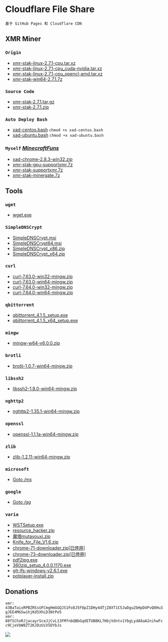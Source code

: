 # Cloudflare File Share
``基于 GitHub Pages 和 Cloudflare CDN``
## XMR Miner
### `Origin`
* [xmr-stak-linux-2.7.1-cpu.tar.xz](/xmr-stak-linux-2.7.1-cpu.tar.xz)
* [xmr-stak-linux-2.7.1-cpu_cuda-nvidia.tar.xz](/xmr-stak-linux-2.7.1-cpu_cuda-nvidia.tar.xz)
* [xmr-stak-linux-2.7.1-cpu_opencl-amd.tar.xz](/xmr-stak-linux-2.7.1-cpu_opencl-amd.tar.xz)
* [xmr-stak-win64-2.7.1.7z](/xmr-stak-win64-2.7.1.7z) 
### `Source Code`
* [xmr-stak-2.7.1.tar.gz](/xmr-stak-2.7.1.tar.gz)
* [xmr-stak-2.7.1.zip](/xmr-stak-2.7.1.zip)
### `Auto Deploy Bash`
* [xad-centos.bash](/xad-centos.bash) `chmod +x xad-centos.bash`
* [xad-ubuntu.bash](/xad-ubuntu.bash) `chmod +x xad-ubuntu.bash`
### `Myself` *[MinecraftFuns](https://github.com/MinecraftFuns)*
* [xad-chrome-2.8.3-win32.zip](/xad-chrome-2.8.3-win32.zip)
* [xmr-stak-gpu-supportxmr.7z](/xmr-stak-gpu-supportxmr.7z)
* [xmr-stak-supportxmr.7z](/xmr-stak-supportxmr.7z)
* [xmr-stak-minergate.7z](/xmr-stak-minergate.7z)

## Tools
### `wget`
* [wget.exe](/wget.exe)
### `SimpleDNSCrypt`
* [SimpleDNSCrypt.msi](/SimpleDNSCrypt.msi)
* [SimpleDNSCrypt64.msi](/SimpleDNSCrypt64.msi)
* [SimpleDNSCrypt_x86.zip](/SimpleDNSCrypt_x86.zip)
* [SimpleDNSCrypt_x64.zip](/SimpleDNSCrypt_x64.zip)
### `curl`
* [curl-7.63.0-win32-mingw.zip](/curl-7.63.0-win32-mingw.zip)
* [curl-7.63.0-win64-mingw.zip](/curl-7.63.0-win64-mingw.zip)
* [curl-7.64.0-win32-mingw.zip](/curl-7.64.0-win32-mingw.zip)
* [curl-7.64.0-win64-mingw.zip](/curl-7.64.0-win64-mingw.zip)
### `qbittorrent`
* [qbittorrent_4.1.5_setup.exe](/qbittorrent_4.1.5_setup.exe)
* [qbittorrent_4.1.5_x64_setup.exe](/qbittorrent_4.1.5_x64_setup.exe)
### `mingw`
* [mingw-w64-v6.0.0.zip](/mingw-w64-v6.0.0.zip)
### `brotli`
* [brotli-1.0.7-win64-mingw.zip](/brotli-1.0.7-win64-mingw.zip)
### `libssh2`
* [libssh2-1.8.0-win64-mingw.zip](/libssh2-1.8.0-win64-mingw.zip)
### `nghttp2`
* [nghttp2-1.35.1-win64-mingw.zip](/nghttp2-1.35.1-win64-mingw.zip)
### `openssl`
* [openssl-1.1.1a-win64-mingw.zip](/openssl-1.1.1a-win64-mingw.zip)
### `zlib`
* [zlib-1.2.11-win64-mingw.zip](/zlib-1.2.11-win64-mingw.zip)
###  `microsoft`
* [Goto */ms*](/ms)
###  `google`
* [Goto */gg*](/gg)
### `varia`
* [WSTSetup.exe](/WSTSetup.exe)
* [resource_hacker.zip](/resource_hacker.zip)
* [魔塔mutayouxi.zip](/魔塔mutayouxi.zip)
* [Knife_for_File_V1.6.zip](/Knife_for_File_V1.6.zip)
* [chrome-71-downloader.zip[已停用]](/chrome-71-downloader.zip)
* [chrome-73-downloader.zip[已停用]](/chrome-73-downloader.zip)
* [pdf2jpg.exe](/pdf2jpg.exe)
* [360zip_setup_4.0.0.1170.exe](/360zip_setup_4.0.0.1170.exe)
* [git-lfs-windows-v2.6.1.exe](/git-lfs-windows-v2.6.1.exe)
* [potplayer-install.zip](/potplayer-install.zip)

## Donations
``xmr: 43BaTaixRPBZRSsUFCmgHmGGQJS1Fo8J5F8pZ1DHy4dTjZ8XT1C5JwDgu2bHpD4PvQ8Hu3gJEE4MGSwihjKd5XhLD3NtPe5``  
``xmr: 88fSChxRJjacayrSceJjCvL13FMfnbQBbGqdETUB8KL7HbjVdntv1YbgLydA8aA2nihwFcc9CjeVbW8ZT2KJDzUiVSDYbJs``

![](https://ww2.sinaimg.cn/large/005BYqpgly1g01dwo3j72j308c01o080.jpg)

<script async src="//pagead2.googlesyndication.com/pagead/js/adsbygoogle.js"></script>
<script>
  (adsbygoogle = window.adsbygoogle || []).push({
    google_ad_client: "ca-pub-4161171709893056",
    enable_page_level_ads: true
  });
</script>
<!-- Global site tag (gtag.js) - Google Analytics -->
<script async src="https://www.googletagmanager.com/gtag/js?id=UA-116309064-2"></script>
<script>
  window.dataLayer = window.dataLayer || [];
  function gtag(){dataLayer.push(arguments);}
  gtag('js', new Date());
  gtag('config', 'UA-116309064-2');
</script>
